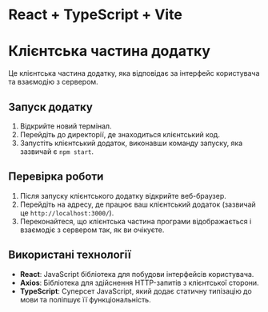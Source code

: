 # React + TypeScript + Vite

# Клієнтська частина додатку

Це клієнтська частина додатку, яка відповідає за інтерфейс користувача та взаємодію з сервером.

## Запуск додатку

1. Відкрийте новий термінал.
2. Перейдіть до директорії, де знаходиться клієнтський код.
3. Запустіть клієнтський додаток, виконавши команду запуску, яка зазвичай є `npm start`.

## Перевірка роботи

1. Після запуску клієнтського додатку відкрийте веб-браузер.
2. Перейдіть на адресу, де працює ваш клієнтський додаток (зазвичай це `http://localhost:3000/`).
3. Переконайтеся, що клієнтська частина програми відображається і взаємодіє з сервером так, як ви очікуєте.

## Використані технології

- **React**: JavaScript бібліотека для побудови інтерфейсів користувача.
- **Axios**: Бібліотека для здійснення HTTP-запитів з клієнтської сторони.
- **TypeScript**: Суперсет JavaScript, який додає статичну типізацію до мови та поліпшує її функціональність.
